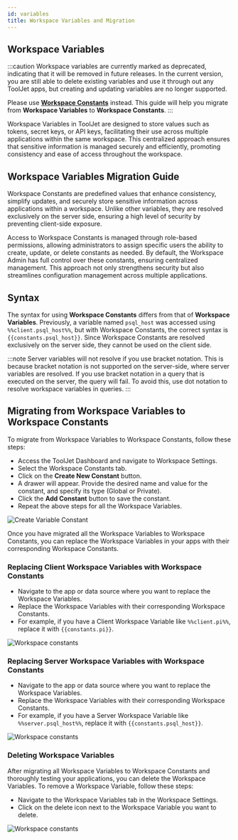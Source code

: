 ```yaml
---
id: variables
title: Workspace Variables and Migration
---
```


## Workspace Variables

:::caution
Workspace variables are currently marked as deprecated, indicating that it will be removed in future releases. In the current version, you are still able to delete existing variables and use it through out any ToolJet apps, but creating and updating variables are no longer supported. 

Please use **[Workspace Constants](/docs/org-management/workspaces/workspace_constants)** instead. This guide will help you migrate from **Workspace Variables** to **Workspace Constants**.
:::

Workspace Variables in ToolJet are designed to store values such as tokens, secret keys, or API keys, facilitating their use across multiple applications within the same workspace. This centralized approach ensures that sensitive information is managed securely and efficiently, promoting consistency and ease of access throughout the workspace.

## Workspace Variables Migration Guide

Workspace Constants are predefined values that enhance consistency, simplify updates, and securely store sensitive information across applications within a workspace. Unlike other variables, they are resolved exclusively on the server side, ensuring a high level of security by preventing client-side exposure. 

Access to Workspace Constants is managed through role-based permissions, allowing administrators to assign specific users the ability to create, update, or delete constants as needed. By default, the Workspace Admin has full control over these constants, ensuring centralized management. This approach not only strengthens security but also streamlines configuration management across multiple applications.

## Syntax

The syntax for using **Workspace Constants** differs from that of **Workspace Variables**. Previously, a variable named `psql_host` was accessed using `%%client.psql_host%%`, but with Workspace Constants, the correct syntax is `{{constants.psql_host}}`. Since Workspace Constants are resolved exclusively on the server side, they cannot be used on the client side.

:::note
Server variables will not resolve if you use bracket notation. This is because bracket notation is not supported on the server-side, where server variables are resolved. If you use bracket notation in a query that is executed on the server, the query will fail. To avoid this, use dot notation to resolve workspace variables in queries.
:::

## Migrating from Workspace Variables to Workspace Constants

To migrate from Workspace Variables to Workspace Constants, follow these steps:

- Access the ToolJet Dashboard and navigate to Workspace Settings.
- Select the Workspace Constants tab.
- Click on the **Create New Constant** button.
- A drawer will appear. Provide the desired name and value for the constant, and specify its type (Global or Private).
- Click the **Add Constant** button to save the constant.
- Repeat the above steps for all the Workspace Variables.

<div style={{textAlign: 'center'}}>
<img style={{ border:'0', marginBottom:'15px', borderRadius:'5px', boxShadow: '0px 1px 3px rgba(0, 0, 0, 0.2)' }} className="screenshot-full" src="/img/workspace-const/create-constant.png" alt="Create Variable Constant"/>
</div>

Once you have migrated all the Workspace Variables to Workspace Constants, you can replace the Workspace Variables in your apps with their corresponding Workspace Constants.

### Replacing Client Workspace Variables with Workspace Constants

- Navigate to the app or data source where you want to replace the Workspace Variables.
- Replace the Workspace Variables with their corresponding Workspace Constants.
- For example, if you have a Client Workspace Variable like `%%client.pi%%`, replace it with `{{constants.pi}}`.

<div style={{textAlign: 'center'}}>
<img style={{ border:'0', marginBottom:'15px', borderRadius:'5px', boxShadow: '0px 1px 3px rgba(0, 0, 0, 0.2)' }} className="screenshot-full" src="/img/workspace-const/client-side-variable.gif" alt="Workspace constants"/>
</div>

### Replacing Server Workspace Variables with Workspace Constants
- Navigate to the app or data source where you want to replace the Workspace Variables.
- Replace the Workspace Variables with their corresponding Workspace Constants.
- For example, if you have a Server Workspace Variable like `%%server.psql_host%%`, replace it with `{{constants.psql_host}}`.

<div style={{textAlign: 'center'}}>
<img style={{ border:'0', marginBottom:'15px', borderRadius:'5px', boxShadow: '0px 1px 3px rgba(0, 0, 0, 0.2)' }} className="screenshot-full" src="/img/workspace-const/server-side-variable.gif" alt="Workspace constants"/>
</div>


### Deleting Workspace Variables

After migrating all Workspace Variables to Workspace Constants and thoroughly testing your applications, you can delete the Workspace Variables. To remove a Workspace Variable, follow these steps:

- Navigate to the Workspace Variables tab in the Workspace Settings.
- Click on the delete icon next to the Workspace Variable you want to delete.

<div style={{textAlign: 'center'}}>
<img style={{ border:'0', marginBottom:'15px', borderRadius:'5px', boxShadow: '0px 1px 3px rgba(0, 0, 0, 0.2)' }} className="screenshot-full" src="/img/workspace-const/delete-variable.gif" alt="Workspace constants"/>
</div>